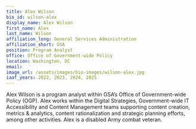 ```yaml
---
title: Alex Wilson
bio_id: wilson-alex
display_name: Alex Wilson
first_name: Alex
last_name: Wilson
affiliation_long: General Services Administration
affiliation_short: GSA
position: Program Analyst
office: Office of Government-wide Policy
location: Washington, DC
email: 
image_url: /assets/images/bio-images/wilson-alex.jpg
iaaf_years: 2022, 2023, 2024, 2025
---
```

Alex Wilson is a program analyst within GSA’s Office of Government-wide Policy (OGP). Alex works within the Digital Strategies, Government-wide IT Accessibility and Content Management teams supporting content creation, metrics & analytics, content rationalization and strategic planning efforts, among other activities. Alex is a disabled Army combat veteran.